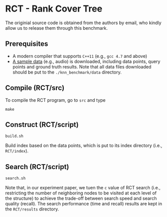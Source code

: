 # RCT - Rank Cover Tree

The originial source code is obtained from the authors by email, who kindly allow us to release them through this benchmark.  

## Prerequisites

- A modern compiler that supports `C++11` (e.g., `gcc 4.7` and above)
- [A sample data](https://github.com/DBWangGroupUNSW/nns_benchmark/tree/master/data) (e.g., audio) is downloaded, including data points, query points and ground truth results. Note that all data files downloaded should be put to the `./knn_benchmark/data` directory.
 
## Compile (RCT/src)

To compile the RCT program, go to `src` and type

```
make
```

## Construct (RCT/script) 

```
build.sh
```

Build index based on the data points, which is put to its index directory (i.e., `RCT/index`).

## Search (RCT/script)

```
search.sh
```

Note that, in our experiment paper, we tuen the `c` value of RCT search (i.e.,
restricting the number of neighboring nodes to be visited at each level of the
structure) to achieve the trade-off between search speed and search quality
(recall). The search performance (time and recall) results are kept in the
`RCT/results` directory.

